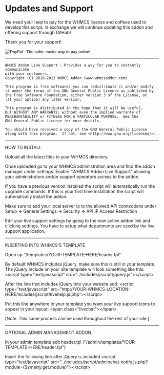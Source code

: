 <h1>Updates and Support</h1>
We need your help to pay for the WHMCS license and coffees used to develop this script.
In exchange we will continue updating this addon and offering support through GitHub!

Thank you for your support!

<form action="https://www.paypal.com/cgi-bin/webscr" method="post" target="_top">
<input type="hidden" name="cmd" value="_s-xclick">
<input type="hidden" name="hosted_button_id" value="SAUA6QJJQ4HVS">
<input type="image" src="https://www.paypalobjects.com/en_US/i/btn/btn_donateCC_LG.gif" border="0" name="submit" alt="PayPal - The safer, easier way to pay online!">
<img alt="" border="0" src="https://www.paypalobjects.com/en_US/i/scr/pixel.gif" width="1" height="1">
</form>

-----------------------------------------------------------------------------------
    WHMCS Addon Live Support - Provides a way for you to instantly communicate
    with your customers.
    Copyright (C) 2010-2013 WHMCS Addon (www.whmcsaddon.com)

    This program is free software: you can redistribute it and/or modify
    it under the terms of the GNU General Public License as published by
    the Free Software Foundation, either version 3 of the License, or
    (at your option) any later version.

    This program is distributed in the hope that it will be useful,
    but WITHOUT ANY WARRANTY; without even the implied warranty of
    MERCHANTABILITY or FITNESS FOR A PARTICULAR PURPOSE.  See the
    GNU General Public License for more details.

    You should have received a copy of the GNU General Public License
    along with this program.  If not, see <http://www.gnu.org/licenses/>.
-----------------------------------------------------------------------------------

HOW TO INSTALL

Upload all the latest files to your WHMCS directory.

Once uploaded go to your WHMCS administration area and find the addon manager
under settings. Enable "WHMCS Addon Live Support" allowing your administrators
and/or support operators access to the addon.

If you have a previous version installed the script will automatically run
the upgrade commands. If this is your first time installation the script
will automatically install the addon.

Make sure to add your local server ip to the allowed API connections under
Setup -> General Settings -> Security -> API IP Access Restriction

Edit your live support settings by going to the now active addon link and
clicking settings. You have to setup what departments are used by the live
support application.

-----------------------------------------------------------------------------------

INSERTING INTO WHMCS'S TEMPLATE

Open up "/templates/YOUR-TEMPLATE-HERE/header.tpl"

By default WHMCS includes jQuery, make sure this is still in your template.
The jQuery include on your site template will look something like this:
	&#60;script type="text/javascript" src="../includes/jscript/jquery.js"&#62;&#60;/script&#62;

After the line that includes jQuery into your website add:
&#60;script type="text/javascript" src="http://YOUR-WHMCS-LOCATION-HERE/includes/jscript/livehelp.js.php"&#62;&#60;/script&#62;

Put this line anywhere in your template you want your live support icons to appear in your layout:
&#60;span class="livechat"&#62;&#60;/span&#62;

[Note: This same process can be used throughout the rest of your site.]

-----------------------------------------------------------------------------------

OPTIONAL ADMIN MANAGEMENT ADDON

In your admin template edit header.tpl ("/admin/templates/YOUR-TEMPLATE-HERE/header.tpl")

Insert the following line after jQuery is included
&#60;script type="text/javascript" src="../includes/jscript/adminchat-notify.js.php?module={$smarty.get.module}"&#62;&#60;/script&#62;
